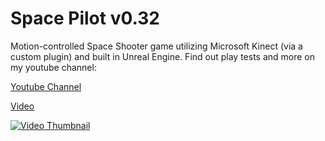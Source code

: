 # Space Pilot v0.32
Motion-controlled Space Shooter game utilizing Microsoft Kinect (via a custom plugin) and built in Unreal Engine. Find out play tests and more on my youtube channel:

[Youtube Channel](https://www.youtube.com/channel/UC-EIGfu0c1OitjXlR5mjGUg)

[Video](https://www.youtube.com/watch?v=NuF38_t82_k)

[![Video Thumbnail](https://img.youtube.com/vi/NuF38_t82_k/0.jpg)](https://www.youtube.com/watch?v=NuF38_t82_k)
